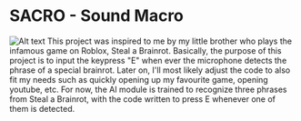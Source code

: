 # **SACRO - Sound Macro**
![Alt text](https://media.discordapp.net/attachments/1274145696051888231/1428219804891873401/Screenshot_2025-10-15_at_23.08.24.png?ex=68f1b4d8&is=68f06358&hm=ea25107b54b1e76517a875da6dc7fe135d949725b2eb8c42c3495b681f737a81&=&format=webp&quality=lossless&width=2056&height=1156)
This project was inspired to me by my little brother who plays the infamous game on Roblox, Steal a Brainrot. Basically, the purpose of this project is to input the keypress "E" when ever the microphone detects the phrase of a special brainrot. Later on, I'll most likely adjust the code to also fit my needs such as quickly opening up my favourite game, opening youtube, etc. For now, the AI module is trained to recognize three phrases from Steal a Brainrot, with the code written to press E whenever one of them is detected.
